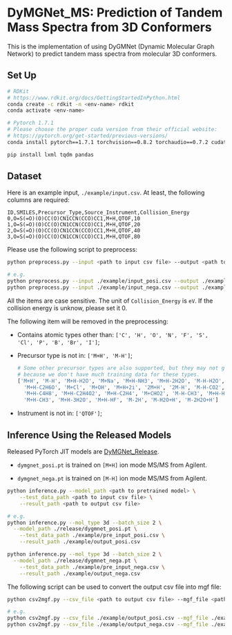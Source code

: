 <!--
 * @Date: 2022-03-03 16:18:45
 * @LastEditors: yuhhong
 * @LastEditTime: 2022-12-11 01:00:20
-->
# DyMGNet_MS: Prediction of Tandem Mass Spectra from 3D Conformers

This is the implementation of using DyGMNet (Dynamic Molecular Graph Network) to predict tandem mass spectra from molecular 3D conformers. 



## Set Up

```bash
# RDKit
# https://www.rdkit.org/docs/GettingStartedInPython.html
conda create -c rdkit -n <env-name> rdkit
conda activate <env-name>

# Pytorch 1.7.1
# Please choose the proper cuda version from their official website:
# https://pytorch.org/get-started/previous-versions/
conda install pytorch==1.7.1 torchvision==0.8.2 torchaudio==0.7.2 cudatoolkit=11.0 -c pytorch

pip install lxml tqdm pandas
```



## Dataset

Here is an example input, `./example/input.csv`. At least, the following columns are required: 

```csv
ID,SMILES,Precursor_Type,Source_Instrument,Collision_Energy
0,O=S(=O)(O)CC(O)CN1CCN(CCO)CC1,M+H,QTOF,10
1,O=S(=O)(O)CC(O)CN1CCN(CCO)CC1,M+H,QTOF,20
2,O=S(=O)(O)CC(O)CN1CCN(CCO)CC1,M+H,QTOF,40
3,O=S(=O)(O)CC(O)CN1CCN(CCO)CC1,M+H,QTOF,80
```

Please use the following script to preprocess:

```bash
python preprocess.py --input <path to input csv file> --output <path to output csv file>

# e.g.
python preprocess.py --input ./example/input_posi.csv --output ./example/pre_input_posi.csv 
python preprocess.py --input ./example/input_nega.csv --output ./example/pre_input_nega.csv 
```

All the items are case sensitive. The unit of `Collision_Energy` is `eV`. If the collision energy is unknow, please set it 0. 

The following item will be removed in the preprocessing: 

- Contains atomic types other than: `['C', 'H', 'O', 'N', 'F', 'S', 'Cl', 'P', 'B', 'Br', 'I']`; 

- Precursor type is not in: `['M+H', 'M-H']`; 

  ```bash
  # Some other precursor types are also supported, but they may not get high-accurat, 
  # because we don't have much training data for these types. 
  ['M+H', 'M-H', 'M+H-H2O', 'M+Na', 'M+H-NH3', 'M+H-2H2O', 'M-H-H2O', 'M+NH4', 'M+H-CH4O', 'M+2Na-H', 
    'M+H-C2H6O', 'M+Cl', 'M+OH', 'M+H+2i', '2M+H', '2M-H', 'M-H-CO2', 'M+2H', 'M-H+2i', 'M+H-CH2O2', 
    'M+H-C4H8', 'M+H-C2H4O2', 'M+H-C2H4', 'M+CHO2', 'M-H-CH3', 'M+H-H2O+2i', 'M+H-C2H2O', 'M+H-C3H6', 
    'M+H-CH3', 'M+H-3H2O', 'M+H-HF', 'M-2H', 'M-H2O+H', 'M-2H2O+H']
  ```

- Instrument is not in: `['QTOF']`; 



## Inference Using the Released Models

Released PyTorch JIT models are [DyMGNet_Release](https://drive.google.com/drive/folders/1fWx3d8vCPQi-U-obJ3kVL3XiRh75x5Ce?usp=sharing). 

- `dymgnet_posi.pt` is trained on `[M+H]` ion mode MS/MS from Agilent. 

- `dymgnet_nega.pt` is trained on `[M-H]` ion mode MS/MS from Agilent.

```bash
python inference.py --model_path <path to pretrained model> \
	--test_data_path <path to input csv file> \
	--result_path <path to output csv file>

# e.g.
python inference.py --mol_type 3d --batch_size 2 \
  --model_path ./release/dygmnet_posi.pt \
	--test_data_path ./example/pre_input_posi.csv \
	--result_path ./example/output_posi.csv

python inference.py --mol_type 3d --batch_size 2 \
  --model_path ./release/dygmnet_nega.pt \
	--test_data_path ./example/pre_input_nega.csv \
	--result_path ./example/output_nega.csv
```

The following script can be used to convert the output csv file into mgf file: 

```bash
python csv2mgf.py --csv_file <path to output csv file> --mgf_file <path to output mgf file>

# e.g.
python csv2mgf.py --csv_file ./example/output_posi.csv --mgf_file ./example/output_posi.mgf
python csv2mgf.py --csv_file ./example/output_nega.csv --mgf_file ./example/output_nega.mgf
```



<!-- ## Update Later

Now we support both `.mgf` and `.csv` format data. To evaluate the model (which means we know the experimental mass spectra), please input the `.mgf` data. For only inference (which means we don't know the experimental mass spectra), please input the `.csv` data. 

### MGF Dataset

Here is an example input, `./example/input.mgf`. At least, the following attributes are required:

```mgf
BEGIN IONS
TITLE=<title>
PEPMASS=<or 'PrecursorMZ' in NIST20 library, 'EXACT MASS' in Agilent library>
PRECURSOR_TYPE=<precursor type>
SOURCE_INSTRUMENT=<source instrument>
COLLISION_ENERGY=<collision energy>
SMILES=<SMILES>
<m/z and intensity>
END IONS
```

Please do the preprocess by: 

```bash
python preprocess.py --input <path to input mgf file> --output <path to output mgf file>

# e.g.
python preprocess.py --input ./example/input.mgf --output ./example/pre_input.mgf 
``` 

## Train & Eval-->

